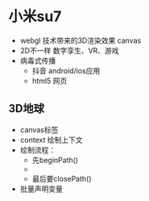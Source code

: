 # 小米su7
  - webgl 技术带来的3D渲染效果 canvas
  - 2D不一样 数字孪生、VR、游戏
  - 病毒式传播
    - 抖音 android/ios应用
    - html5 网页  
 
 ## 3D地球
   - canvas标签
   - context 绘制上下文
   - 绘制流程： 
      - 先beginPath()  
      - 
      - 最后要closePath()
   - 批量声明变量